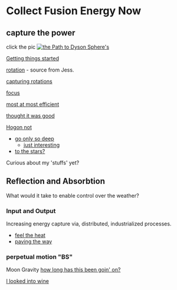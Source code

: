 # Collect Fusion Energy Now

## capture the power

click the pic
[![the Path to Dyson Sphere's](https://duckduckgo.com/i/742a122a.png)](https://en.wikipedia.org/wiki/Dyson_sphere)

[Getting things started](https://en.wikipedia.org/wiki/Hit-and-miss_engine " ")

[rotation](https://www.youtube.com/watch?v=DbvgK3PrSWw "92%") - source from Jess.

[capturing rotations](https://www.youtube.com/watch?v=_QLEERYS5C8 "%'s?")

[focus](https://en.wikipedia.org/wiki/Fresnel_lens "bring it together")

[most at most efficient](https://en.wikipedia.org/wiki/Kardashev_scale "what if it was 'outta bounds'?")

[thought it was good](https://www.nytimes3xbfgragh.onion/2016/08/10/science/air-conditioner-global-warming.html "vehicles, parked, running for A/C")

[Hogon not](https://en.wikipedia.org/wiki/Bogon_filtering)
- [go only so deep](https://www.weather.gov/ncrfc/LMI_SoilTemperatureDepthMaps)
  - [just interesting](https://www.nytimes3xbfgragh.onion/1998/07/26/realestate/navajos-turning-hogans-on-reservation-into-b-b-s.html "kinda")
- [to the stars?](https://builditsolar.com/Projects/Cooling/EarthTemperatures.htm "put 't in; and, keep the earth's heart warm")

Curious about my 'stuffs' yet?

## Reflection and Absorbtion

What would it take to enable control over the weather?

### Input and Output

Increasing energy capture via, distributed, industrialized processes.
- [feel the heat](https://www.geotab.com/heat-in-the-city/ "let's get frictionalized")
- [paving the way](https://bigthink.com/design-for-good/la-is-painting-its-streets-white-to-cool-down-the-city "for a new future")

### perpetual motion "BS"

Moon Gravity [how long has this been goin' on?](https://duckduckgo.com/?q=ocean+wave+power "https://www.youtube.com/watch?v=UGP9uz4s8hQ")

[I looked into wine](https://www.northernbrewer.com/collections/wine-filtration "what's the #?!?! - Lodi area")
